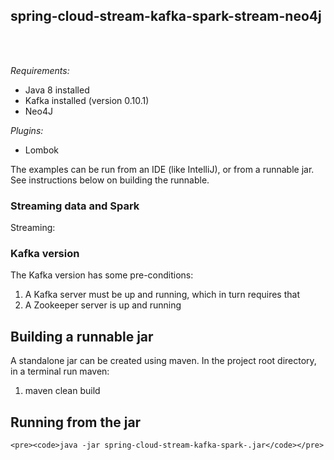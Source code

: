 ## spring-cloud-stream-kafka-spark-stream-neo4j
<br/>
</br>


<i>Requirements:</i>
* Java 8 installed
* Kafka installed (version 0.10.1)
* Neo4J

<i>Plugins:</i>
* Lombok

The examples can be run from an IDE (like IntelliJ), or from a runnable jar. See instructions below on building the runnable.

### Streaming data and Spark
Streaming:

### Kafka version

The Kafka version has some pre-conditions:

1. A Kafka server must be up and running, which in turn requires that
2. A Zookeeper server is up and running

## Building a runnable jar
A standalone jar can be created using maven. In the project root directory, in a terminal run maven:

1. maven clean build

## Running from the jar

    <pre><code>java -jar spring-cloud-stream-kafka-spark-.jar</code></pre>
    










 

